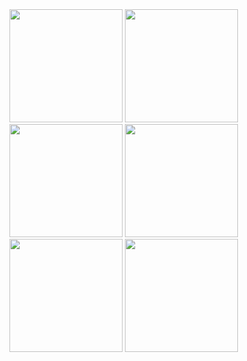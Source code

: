 <img src="https://github.com/user-attachments/assets/19731830-a7dd-4aaa-b631-4748692ea523" width="200">
<img src="https://github.com/user-attachments/assets/6b5c379e-7aee-4168-99ae-51e9323c8426" width="200">
<img src="https://github.com/user-attachments/assets/31e6670d-57c9-428b-a8d6-413e8966edea" width="200">
<img src="https://github.com/user-attachments/assets/a9a3d648-d503-49fa-b1eb-6087dd81dd1d" width="200">

<img src="https://github.com/user-attachments/assets/4409c156-a6c7-4147-9b1c-b28cb8a4fd0e" width="200">
<img src="https://github.com/user-attachments/assets/1b1d7436-e79d-48f6-8fa5-c293c3fd98be" width="200">

